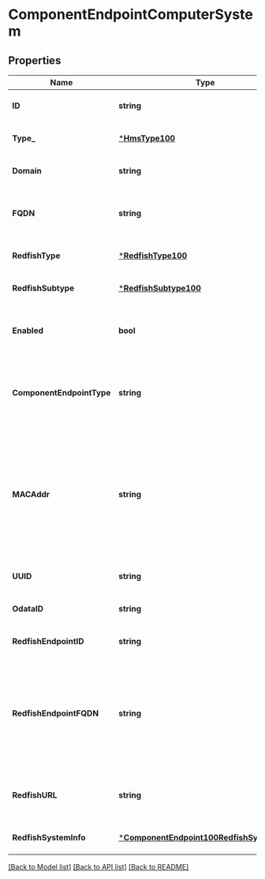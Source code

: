 # ComponentEndpointComputerSystem

## Properties
Name | Type | Description | Notes
------------ | ------------- | ------------- | -------------
**ID** | **string** |  | [optional] [default to null]
**Type_** | [***HmsType100**](HMSType.1.0.0.md) |  | [optional] [default to null]
**Domain** | **string** | Domain of component FQDN.  Hostname is always ID/xname | [optional] [default to null]
**FQDN** | **string** | Fully-qualified domain name of component on management network if for example the component is a node. | [optional] [default to null]
**RedfishType** | [***RedfishType100**](RedfishType.1.0.0.md) |  | [optional] [default to null]
**RedfishSubtype** | [***RedfishSubtype100**](RedfishSubtype.1.0.0.md) |  | [optional] [default to null]
**Enabled** | **bool** | To disable a component without deleting its data from the database, can be set to false | [optional] [default to null]
**ComponentEndpointType** | **string** | This is used as a discriminator to determine the additional RF-type- specific data that is kept for a ComponentEndpoint. | [default to null]
**MACAddr** | **string** | If the component e.g. a ComputerSystem/Node has a MAC on the management network, i.e. corresponding to the FQDN field&#x27;s Ethernet interface, this field will be present.  Not the HSN MAC.  Represented as the standard colon-separated 6 byte hex string. | [optional] [default to null]
**UUID** | **string** |  | [optional] [default to null]
**OdataID** | **string** |  | [optional] [default to null]
**RedfishEndpointID** | **string** |  | [optional] [default to null]
**RedfishEndpointFQDN** | **string** | This is a back-reference to the fully-qualified domain name of the parent Redfish endpoint that was used to discover the component.  It is the RedfishEndpointID field i.e. the hostname/xname plus its current domain. | [optional] [default to null]
**RedfishURL** | **string** | Complete URL to the corresponding Redfish object, combining the RedfishEndpoint&#x27;s FQDN and the OdataID. | [optional] [default to null]
**RedfishSystemInfo** | [***ComponentEndpoint100RedfishSystemInfo**](ComponentEndpoint.1.0.0_RedfishSystemInfo.md) |  | [optional] [default to null]

[[Back to Model list]](../README.md#documentation-for-models) [[Back to API list]](../README.md#documentation-for-api-endpoints) [[Back to README]](../README.md)


